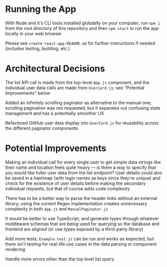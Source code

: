 # Running the App

With Node and it's CLI tools installed globdally on your computer, run `npm i` from the root directory of this repository and then `npm start` to run the app locally in your web browser

Please see `create-react-app-README.md` for further instructions if needed (includes testing, building, etc.)

# Architectural Decisions

The list API call is made from the top-level `App.js` component, and the individual user data calls are made from `UserCard.js`; see "Potential Improvements" below

Added an infinitely scrolling paginator as alternative to the manual one; scrolling pagination was not requested, but it separates out confusing state management and has a potentially smoother UX

Refactored GitHub user data display into `UserCard.js` for reusability across the different paginator components

# Potential Improvements

Making an individual call for every single user to get simple data strings like their name and location feels quite heavy — is there a way to specify that you would like fuller user data from the list endpoint? User details could also be saved in a hashmap (with login names as keys since they're unique) and check for the existence of user details before making the secondary individual requests, but that of course adds code complexity

There has to be a better way to parse the header links without an external library; using the current Regex implementation creates unnecessary complexity in both `App.js` and `ManualPaginator.js`

It would be better to use TypeScript, and generate types through whatever middleware schemas that are being used for querying so the database and frontend are aligned (or use types exposed by a third-party library)

Add more tests; `Example.test.js` can be run and works as expected, but there isn't testing for real-life use cases in the data parsing or component rendering

Handle more errors other than the top level list query
